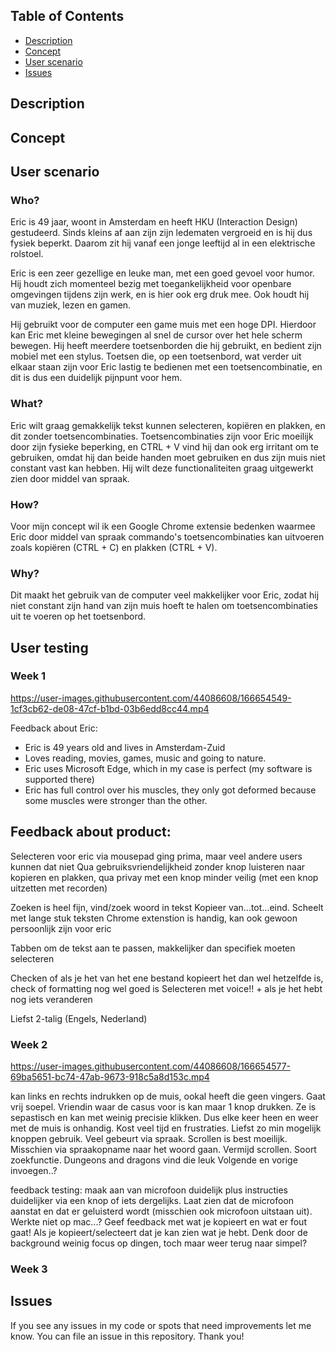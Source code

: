 ## Table of Contents
- [Description](#description)
- [Concept](#concept)
- [User scenario](#User)
- [Issues](#Issues)

## Description


## Concept

## User scenario <a name="User">
### Who?
Eric is 49 jaar, woont in Amsterdam en heeft HKU (Interaction Design) gestudeerd. Sinds kleins af aan zijn zijn ledematen vergroeid en is hij dus fysiek beperkt. Daarom zit hij vanaf een jonge leeftijd al in een elektrische rolstoel.

Eric is een zeer gezellige en leuke man, met een goed gevoel voor humor. Hij houdt zich momenteel bezig met toegankelijkheid voor openbare omgevingen tijdens zijn werk, en is hier ook erg druk mee. Ook houdt hij van muziek, lezen en gamen.

Hij gebruikt voor de computer een game muis met een hoge DPI. Hierdoor kan Eric met kleine bewegingen al snel de cursor over het hele scherm bewegen. Hij heeft meerdere toetsenborden die hij gebruikt, en bedient zijn mobiel met een stylus. Toetsen die, op een toetsenbord, wat verder uit elkaar staan zijn voor Eric lastig te bedienen met een toetsencombinatie, en dit is dus een duidelijk pijnpunt voor hem.

### What?
Eric wilt graag gemakkelijk tekst kunnen selecteren, kopiëren en plakken, en dit zonder toetsencombinaties. Toetsencombinaties zijn voor Eric moeilijk door zijn fysieke beperking, en CTRL + V vind hij dan ook erg irritant om te gebruiken, omdat hij dan beide handen moet gebruiken en dus zijn muis niet constant vast kan hebben. Hij wilt deze functionaliteiten graag uitgewerkt zien door middel van spraak.

### How?
Voor mijn concept wil ik een Google Chrome extensie bedenken waarmee Eric door middel van spraak commando's toetsencombinaties kan uitvoeren zoals kopiëren (CTRL + C) en plakken (CTRL + V).

### Why?
Dit maakt het gebruik van de computer veel makkelijker voor Eric, zodat hij niet constant zijn hand van zijn muis hoeft te halen om toetsencombinaties uit te voeren op het toetsenbord.

  
## User testing
  
### Week 1

https://user-images.githubusercontent.com/44086608/166654549-1cf3cb62-de08-47cf-b1bd-03b6edd8cc44.mp4
  
Feedback about Eric:
  - Eric is 49 years old and lives in Amsterdam-Zuid
  - Loves reading, movies, games, music and going to nature.
  - Eric uses Microsoft Edge, which in my case is perfect (my software is supported there)
  - Eric has full control over his muscles, they only got deformed because some muscles were stronger than the other. 

Feedback about product:
  - 
 

Selecteren voor eric via mousepad ging prima, maar veel andere users kunnen dat niet
Qua gebruiksvriendelijkheid zonder knop luisteren naar kopieren en plakken, qua privay met een knop minder veilig (met een knop uitzetten met recorden)

Zoeken is heel fijn, vind/zoek woord in tekst
Kopieer van...tot...eind. Scheelt met lange stuk teksten
Chrome extenstion is handig, kan ook gewoon persoonlijk zijn voor eric

Tabben om de tekst aan te passen, makkelijker dan specifiek moeten selecteren

Checken of als je het van het ene bestand kopieert het dan wel hetzelfde is, check of formatting nog wel goed is
Selecteren met voice!! + als je het hebt nog iets veranderen

Liefst 2-talig (Engels, Nederland)

### Week 2
  
https://user-images.githubusercontent.com/44086608/166654577-69ba5651-bc74-47ab-9673-918c5a8d153c.mp4


  
kan links en rechts indrukken op de muis, ookal heeft die geen vingers. Gaat vrij soepel. 
Vriendin waar de casus voor is kan maar 1 knop drukken. Ze is sepastisch en kan met weinig precisie klikken. Dus elke keer heen en weer met de muis is onhandig. Kost veel tijd en frustraties. Liefst zo min mogelijk knoppen gebruik. Veel gebeurt via spraak. 
Scrollen is best moeilijk. Misschien via spraakopname naar het woord gaan. Vermijd scrollen. Soort zoekfunctie. 
Dungeons and dragons vind die leuk
Volgende en vorige invoegen..?

feedback testing:
maak aan van microfoon duidelijk plus instructies duidelijker via een knop of iets dergelijks.
Laat zien dat de microfoon aanstat en dat er geluisterd wordt (misschien ook microfoon uitstaan uit).
Werkte niet op mac...?
Geef feedback met wat je kopieert en wat er fout gaat!
Als je kopieert/selecteert dat je kan zien wat je hebt. 
Denk door de background weinig focus op dingen, toch maar weer terug naar simpel?


### Week 3
  
  
  
  
  
  
## Issues <a name="Issues">
If you see any issues in my code or spots that need improvements let me know. You can file an issue in this repository. Thank you!






